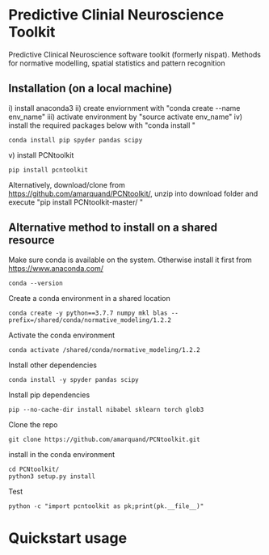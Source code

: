 # Predictive Clinial Neuroscience Toolkit
Predictive Clinical Neuroscience software toolkit (formerly nispat). Methods for normative modelling, spatial statistics and pattern recognition 

## Installation (on a local machine)

i) install anaconda3 ii) create enviornment with "conda create --name env_name" iii) activate environment by "source activate env_name" iv) install the required packages below with "conda install "

```
conda install pip spyder pandas scipy
```

v) install PCNtoolkit

```
pip install pcntoolkit
```

Alternatively, download/clone from https://github.com/amarquand/PCNtoolkit/, unzip into download folder and execute "pip install PCNtoolkit-master/ "


## Alternative method to install on a shared resource
Make sure conda is available on the system.
Otherwise install it first from https://www.anaconda.com/ 

```
conda --version
```

Create a conda environment in a shared location

```
conda create -y python==3.7.7 numpy mkl blas --prefix=/shared/conda/normative_modeling/1.2.2
```

Activate the conda environment 

```
conda activate /shared/conda/normative_modeling/1.2.2
```

Install other dependencies

```
conda install -y spyder pandas scipy 
```

Install pip dependencies

```
pip --no-cache-dir install nibabel sklearn torch glob3 
```

Clone the repo

```
git clone https://github.com/amarquand/PCNtoolkit.git
```

install in the conda environment

```
cd PCNtoolkit/
python3 setup.py install
```

Test 
```
python -c "import pcntoolkit as pk;print(pk.__file__)"
```

# Quickstart usage
